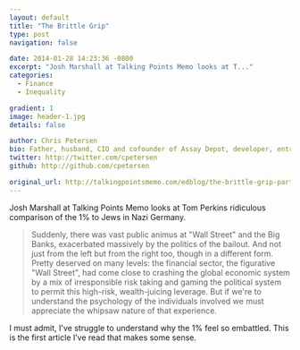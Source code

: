 ```yaml
---
layout: default
title: "The Brittle Grip"
type: post
navigation: false

date: 2014-01-28 14:23:36 -0800
excerpt: "Josh Marshall at Talking Points Memo looks at T..."
categories:
  - Finance
  - Inequality

gradient: 1
image: header-1.jpg
details: false

author: Chris Petersen
bio: Father, husband, CIO and cofounder of Assay Depot, developer, entrepreneur and technologist.
twitter: http://twitter.com/cpetersen
github: http://github.com/cpetersen

original_url: http://talkingpointsmemo.com/edblog/the-brittle-grip-part-2
---
```



 Josh Marshall at Talking Points Memo looks at Tom Perkins ridiculous comparison of the 1% to Jews in Nazi Germany. 

 >  Suddenly, there was vast public animus at "Wall Street" and the Big Banks, exacerbated massively by the politics of the bailout. And not just from the left but from the right too, though in a different form. Pretty deserved on many levels: the financial sector, the figurative "Wall Street", had come close to crashing the global economic system by a mix of irresponsible risk taking and gaming the political system to permit this high-risk, wealth-juicing leverage. But if we're to understand the psychology of the individuals involved we must appreciate the whipsaw nature of that experience. 

 I must admit, I've struggle to understand why the 1% feel so embattled. This is the first article I’ve read that makes some sense. 

